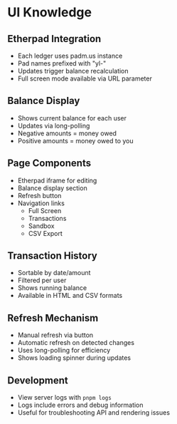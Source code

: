 # UI Knowledge

## Etherpad Integration
- Each ledger uses padm.us instance
- Pad names prefixed with "yl-"
- Updates trigger balance recalculation
- Full screen mode available via URL parameter

## Balance Display
- Shows current balance for each user
- Updates via long-polling
- Negative amounts = money owed
- Positive amounts = money owed to you

## Page Components
- Etherpad iframe for editing
- Balance display section
- Refresh button
- Navigation links
  - Full Screen
  - Transactions
  - Sandbox
  - CSV Export

## Transaction History
- Sortable by date/amount
- Filtered per user
- Shows running balance
- Available in HTML and CSV formats

## Refresh Mechanism
- Manual refresh via button
- Automatic refresh on detected changes
- Uses long-polling for efficiency
- Shows loading spinner during updates

## Development
- View server logs with `pnpm logs`
- Logs include errors and debug information
- Useful for troubleshooting API and rendering issues